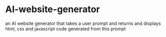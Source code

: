 # AI-website-generator
an AI website generator that takes a user prompt and returns and displays html, css and javascript code generated from this prompt 
